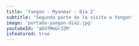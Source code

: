```yaml
---
title: 'Yangon - Myanmar - Dia 2'
subtitle: 'Segunda parte de la visita a Yangon'
image: 'portada-yangon-dia2.jpg'
youtubeId: 'aD3fMmGrJZM'
isFeatured: true
---
```


